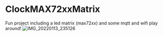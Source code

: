 # ClockMAX72xxMatrix
Fun project including a led matrix (max72xx) and some mqtt and wifi play around!
![IMG_20220113_235126](https://user-images.githubusercontent.com/33253725/149421799-fe542ac4-6580-4eba-aced-c3164b1fcb64.jpg)
